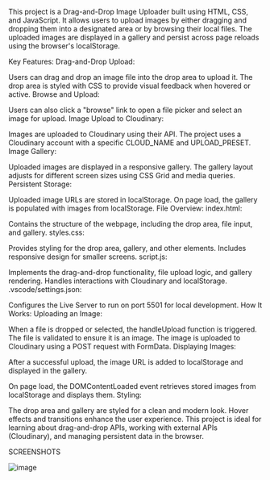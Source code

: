 This project is a Drag-and-Drop Image Uploader built using HTML, CSS, and JavaScript. It allows users to upload images by either dragging and dropping them into a designated area or by browsing their local files. The uploaded images are displayed in a gallery and persist across page reloads using the browser's localStorage.

Key Features:
Drag-and-Drop Upload:

Users can drag and drop an image file into the drop area to upload it.
The drop area is styled with CSS to provide visual feedback when hovered or active.
Browse and Upload:

Users can also click a "browse" link to open a file picker and select an image for upload.
Image Upload to Cloudinary:

Images are uploaded to Cloudinary using their API.
The project uses a Cloudinary account with a specific CLOUD_NAME and UPLOAD_PRESET.
Image Gallery:

Uploaded images are displayed in a responsive gallery.
The gallery layout adjusts for different screen sizes using CSS Grid and media queries.
Persistent Storage:

Uploaded image URLs are stored in localStorage.
On page load, the gallery is populated with images from localStorage.
File Overview:
index.html:

Contains the structure of the webpage, including the drop area, file input, and gallery.
styles.css:

Provides styling for the drop area, gallery, and other elements.
Includes responsive design for smaller screens.
script.js:

Implements the drag-and-drop functionality, file upload logic, and gallery rendering.
Handles interactions with Cloudinary and localStorage.
.vscode/settings.json:

Configures the Live Server to run on port 5501 for local development.
How It Works:
Uploading an Image:

When a file is dropped or selected, the handleUpload function is triggered.
The file is validated to ensure it is an image.
The image is uploaded to Cloudinary using a POST request with FormData.
Displaying Images:

After a successful upload, the image URL is added to localStorage and displayed in the gallery.

On page load, the DOMContentLoaded event retrieves stored images from localStorage and displays them.
Styling:

The drop area and gallery are styled for a clean and modern look.
Hover effects and transitions enhance the user experience.
This project is ideal for learning about drag-and-drop APIs, working with external APIs (Cloudinary), and managing persistent data in the browser.


SCREENSHOTS

![image](https://github.com/user-attachments/assets/e7dac6e5-009b-4de7-b0c7-d8c751486c5d)

